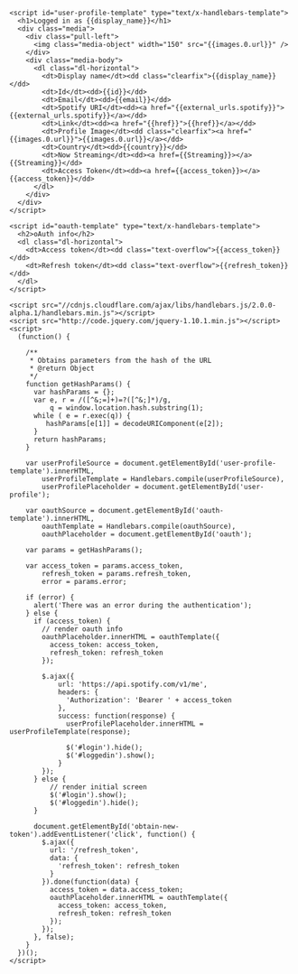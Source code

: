 <!doctype html>
<html>
  <head>
    <title>Spotify Login</title>
    <link rel="stylesheet" href="//netdna.bootstrapcdn.com/bootstrap/3.1.1/css/bootstrap.min.css">
    <style type="text/css">
      #login, #loggedin {
        display: none;
      }
      .text-overflow {
        overflow: hidden;
        text-overflow: ellipsis;
        white-space: nowrap;
        width: 500px;
      }
    </style>
  </head>

  <body>
    <div class="container">
      <div id="login">
        <a href="/login" class="btn btn-primary">Log in with Spotify</a>
      </div>
      <div id="loggedin">
        <div id="user-profile">
        </div>
        <div id="oauth">
        </div>
        <button class="btn btn-default" id="obtain-new-token">Obtain new token using the refresh token</button>
      </div>
    </div>

    <script id="user-profile-template" type="text/x-handlebars-template">
      <h1>Logged in as {{display_name}}</h1>
      <div class="media">
        <div class="pull-left">
          <img class="media-object" width="150" src="{{images.0.url}}" />
        </div>
        <div class="media-body">
          <dl class="dl-horizontal">
            <dt>Display name</dt><dd class="clearfix">{{display_name}}</dd>
            <dt>Id</dt><dd>{{id}}</dd>
            <dt>Email</dt><dd>{{email}}</dd>
            <dt>Spotify URI</dt><dd><a href="{{external_urls.spotify}}">{{external_urls.spotify}}</a></dd>
            <dt>Link</dt><dd><a href="{{href}}">{{href}}</a></dd>
            <dt>Profile Image</dt><dd class="clearfix"><a href="{{images.0.url}}">{{images.0.url}}</a></dd>
            <dt>Country</dt><dd>{{country}}</dd>
            <dt>Now Streaming</dt><dd><a href={{Streaming}}></a>{{Streaming}}</dd>
            <dt>Access Token</dt><dd><a href={{access_token}}></a>{{access_token}}</dd>
          </dl>
        </div>
      </div>
    </script>

    <script id="oauth-template" type="text/x-handlebars-template">
      <h2>oAuth info</h2>
      <dl class="dl-horizontal">
        <dt>Access token</dt><dd class="text-overflow">{{access_token}}</dd>
        <dt>Refresh token</dt><dd class="text-overflow">{{refresh_token}}</dd>
      </dl>
    </script>

    <script src="//cdnjs.cloudflare.com/ajax/libs/handlebars.js/2.0.0-alpha.1/handlebars.min.js"></script>
    <script src="http://code.jquery.com/jquery-1.10.1.min.js"></script>
    <script>
      (function() {

        /**
         * Obtains parameters from the hash of the URL
         * @return Object
         */
        function getHashParams() {
          var hashParams = {};
          var e, r = /([^&;=]+)=?([^&;]*)/g,
              q = window.location.hash.substring(1);
          while ( e = r.exec(q)) {
             hashParams[e[1]] = decodeURIComponent(e[2]);
          }
          return hashParams;
        }

        var userProfileSource = document.getElementById('user-profile-template').innerHTML,
            userProfileTemplate = Handlebars.compile(userProfileSource),
            userProfilePlaceholder = document.getElementById('user-profile');

        var oauthSource = document.getElementById('oauth-template').innerHTML,
            oauthTemplate = Handlebars.compile(oauthSource),
            oauthPlaceholder = document.getElementById('oauth');

        var params = getHashParams();

        var access_token = params.access_token,
            refresh_token = params.refresh_token,
            error = params.error;

        if (error) {
          alert('There was an error during the authentication');
        } else {
          if (access_token) {
            // render oauth info
            oauthPlaceholder.innerHTML = oauthTemplate({
              access_token: access_token,
              refresh_token: refresh_token
            });

            $.ajax({
                url: 'https://api.spotify.com/v1/me',
                headers: {
                  'Authorization': 'Bearer ' + access_token
                },
                success: function(response) {
                  userProfilePlaceholder.innerHTML = userProfileTemplate(response);

                  $('#login').hide();
                  $('#loggedin').show();
                }
            });
          } else {
              // render initial screen
              $('#login').show();
              $('#loggedin').hide();
          }

          document.getElementById('obtain-new-token').addEventListener('click', function() {
            $.ajax({
              url: '/refresh_token',
              data: {
                'refresh_token': refresh_token
              }
            }).done(function(data) {
              access_token = data.access_token;
              oauthPlaceholder.innerHTML = oauthTemplate({
                access_token: access_token,
                refresh_token: refresh_token
              });
            });
          }, false);
        }
      })();
    </script>
  </body>
</html>

